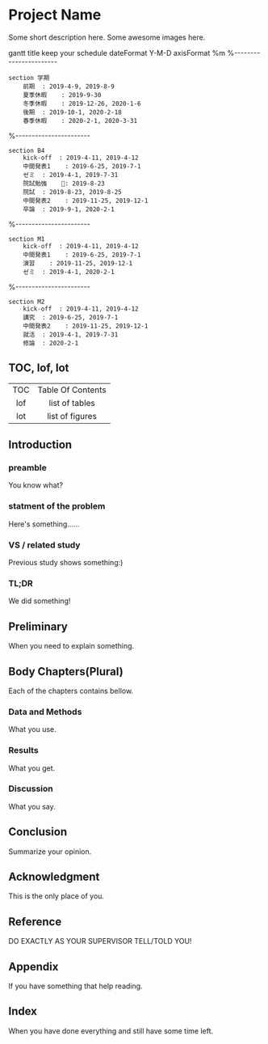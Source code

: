 Project Name
====
Some short description here.
Some awesome images here.

<div class="mermaid">
gantt
    title keep your schedule
    dateFormat Y-M-D
    axisFormat %m
%-----------------------

    section 学期
        前期  : 2019-4-9, 2019-8-9
        夏季休暇    : 2019-9-30
        冬季休暇    : 2019-12-26, 2020-1-6
        後期  : 2019-10-1, 2020-2-18
        春季休暇    : 2020-2-1, 2020-3-31

%-----------------------

    section B4
        kick-off  : 2019-4-11, 2019-4-12
        中間発表1    : 2019-6-25, 2019-7-1
        ゼミ  : 2019-4-1, 2019-7-31
        院試勉強    : 2019-8-23
        院試  : 2019-8-23, 2019-8-25
        中間発表2    : 2019-11-25, 2019-12-1
        卒論  : 2019-9-1, 2020-2-1

%-----------------------

    section M1
        kick-off  : 2019-4-11, 2019-4-12
        中間発表1    : 2019-6-25, 2019-7-1
        演習    : 2019-11-25, 2019-12-1
        ゼミ  : 2019-4-1, 2020-2-1

%-----------------------

    section M2
        kick-off  : 2019-4-11, 2019-4-12
        講究  : 2019-6-25, 2019-7-1
        中間発表2    : 2019-11-25, 2019-12-1
        就活  : 2019-4-1, 2019-7-31
        修論  : 2020-2-1


</div>
<script src="https://unpkg.com/mermaid/dist/mermaid.min.js"></script>
<script>
    mermaid.initialize({startOnLoad:True});
</script>

TOC, lof, lot
----
|||
|:-:|:-----------------:|
|TOC|Table Of Contents|
|lof|list of tables|
|lot|list of figures|


Introduction
----
### preamble
You know what?

### statment of the problem
Here's something......

### VS / related study
Previous study shows something:)

### TL;DR
We did something!

Preliminary
----
When you need to explain something.

Body Chapters(Plural)
----
Each of the chapters contains bellow.

### Data and Methods
What you use.

### Results
What you get.

### Discussion
What you say.

Conclusion
----
Summarize your opinion.

Acknowledgment
----
This is the only place of you.

Reference
----
DO EXACTLY AS YOUR SUPERVISOR TELL/TOLD YOU!


Appendix
----
If you have something that help reading.


Index
----
When you have done everything and still have some time left.
